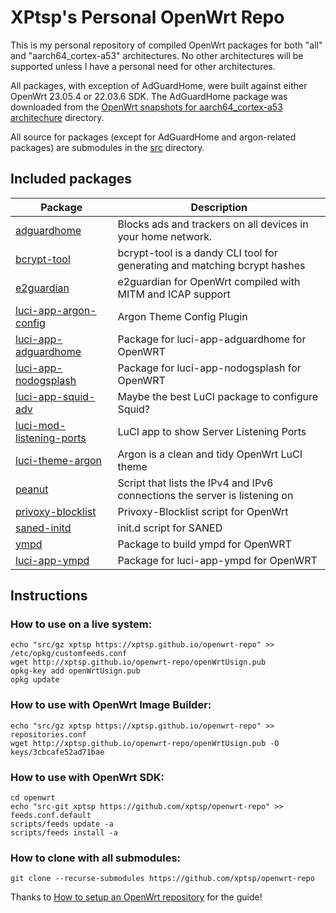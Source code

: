 # XPtsp's Personal OpenWrt Repo

This is my personal repository of compiled OpenWrt packages for both "all" and "aarch64_cortex-a53" architectures.  No other architectures will be supported unless I have a personal need for other architectures.     

All packages, with exception of AdGuardHome, were built against either OpenWrt 23.05.4 or 22.03.6 SDK.  The AdGuardHome package was downloaded from the [OpenWrt snapshots for aarch64_cortex-a53 architechure](https://downloads.openwrt.org/snapshots/packages/aarch64_cortex-a53/) directory. 

All source for packages (except for AdGuardHome and argon-related packages) are submodules in the [src](https://github.com/xptsp/openwrt-repo/tree/main/src) directory. 

## Included packages

| Package | Description |
|---------|-------------|
| [adguardhome](https://github.com/openwrt/packages/tree/master/net/adguardhome) | Blocks ads and trackers on all devices in your home network. |
| [bcrypt-tool](https://github.com/xptsp/openwrt-bcrypt-tool) | bcrypt-tool is a dandy CLI tool for generating and matching bcrypt hashes |
| [e2guardian](https://github.com/xptsp/openwrt-e2guardian) | e2guardian for OpenWrt compiled with MITM and ICAP support | 
| [luci-app-argon-config](https://github.com/jerrykuku/luci-app-argon-config/tree/49501a769f130d400f25a9c58754d7a5dbc48a53) | Argon Theme Config Plugin |
| [luci-app-adguardhome](https://github.com/xptsp/luci-app-adguardhome) | Package for luci-app-adguardhome for OpenWRT |
| [luci-app-nodogsplash](https://github.com/xptsp/luci-app-nodogsplash) | Package for luci-app-nodogsplash for OpenWRT |
| [luci-app-squid-adv](https://github.com/xptsp/luci-app-squid-adv) | Maybe the best LuCI package to configure Squid? |
| [luci-mod-listening-ports](https://github.com/xptsp/luci-mod-listening-ports) | LuCI app to show Server Listening Ports |
| [luci-theme-argon](https://github.com/jerrykuku/luci-theme-argon/tree/f2eb62b34b6be806297ec69dbda7ffb96e16a566) | Argon is a clean and tidy OpenWrt LuCI theme |
| [peanut](https://github.com/xptsp/openwrt-peanut) | Script that lists the IPv4 and IPv6 connections the server is listening on |
| [privoxy-blocklist](https://github.com/xptsp/openwrt-privoxy-blocklist) | Privoxy-Blocklist script for OpenWrt |
| [saned-initd](https://github.com/xptsp/openwrt-saned-initd) | init.d script for SANED |
| [ympd](https://github.com/xptsp/openwrt-ympd) | Package to build ympd for OpenWRT |
| [luci-app-ympd](https://github.com/xptsp/luci-app-ympd) | Package for luci-app-ympd for OpenWRT |

## Instructions

### How to use on a live system:
```
echo "src/gz xptsp https://xptsp.github.io/openwrt-repo" >> /etc/opkg/customfeeds.conf
wget http://xptsp.github.io/openwrt-repo/openWrtUsign.pub
opkg-key add openWrtUsign.pub
opkg update
```

### How to use with OpenWrt Image Builder:
```
echo "src/gz xptsp https://xptsp.github.io/openwrt-repo" >> repositories.conf
wget http://xptsp.github.io/openwrt-repo/openWrtUsign.pub -O keys/3cbcafe52ad71bae
```

### How to use with OpenWrt SDK:
```
cd openwrt
echo "src-git xptsp https://github.com/xptsp/openwrt-repo" >> feeds.conf.default
scripts/feeds update -a
scripts/feeds install -a
```

### How to clone with all submodules:
```
git clone --recurse-submodules https://github.com/xptsp/openwrt-repo
```

Thanks to [How to setup an OpenWrt repository](https://notes.iopush.net/blog/2017/how-to-setup-an-openwrt-repo/) for the guide!
